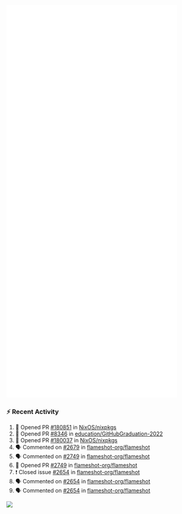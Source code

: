 ![Metrics](https://github.com/Creator54/creator54/blob/main/github-metrics.svg?)

### :zap: Recent Activity

<!--START_SECTION:activity-->
1. 💪 Opened PR [#180851](https://github.com/NixOS/nixpkgs/pull/180851) in [NixOS/nixpkgs](https://github.com/NixOS/nixpkgs)
2. 💪 Opened PR [#8346](https://github.com/education/GitHubGraduation-2022/pull/8346) in [education/GitHubGraduation-2022](https://github.com/education/GitHubGraduation-2022)
3. 💪 Opened PR [#180037](https://github.com/NixOS/nixpkgs/pull/180037) in [NixOS/nixpkgs](https://github.com/NixOS/nixpkgs)
4. 🗣 Commented on [#2679](https://github.com/flameshot-org/flameshot/issues/2679) in [flameshot-org/flameshot](https://github.com/flameshot-org/flameshot)
5. 🗣 Commented on [#2749](https://github.com/flameshot-org/flameshot/issues/2749) in [flameshot-org/flameshot](https://github.com/flameshot-org/flameshot)
6. 💪 Opened PR [#2749](https://github.com/flameshot-org/flameshot/pull/2749) in [flameshot-org/flameshot](https://github.com/flameshot-org/flameshot)
7. ❗️ Closed issue [#2654](https://github.com/flameshot-org/flameshot/issues/2654) in [flameshot-org/flameshot](https://github.com/flameshot-org/flameshot)
8. 🗣 Commented on [#2654](https://github.com/flameshot-org/flameshot/issues/2654) in [flameshot-org/flameshot](https://github.com/flameshot-org/flameshot)
9. 🗣 Commented on [#2654](https://github.com/flameshot-org/flameshot/issues/2654) in [flameshot-org/flameshot](https://github.com/flameshot-org/flameshot)
<!--END_SECTION:activity-->


![](https://komarev.com/ghpvc/?username=creator54&color=orange)

